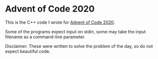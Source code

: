 
Advent of Code 2020
===================

This is the C++ code I wrote for [Advent of Code 2020][AoC2020].

Some of the programs expect input on stdin, some may take the input filename
as a command-line parameter.

Disclaimer: These were written to solve the problem of the day, so do not
expect beautiful code.

[AoC2020]: https://adventofcode.com/2020/
